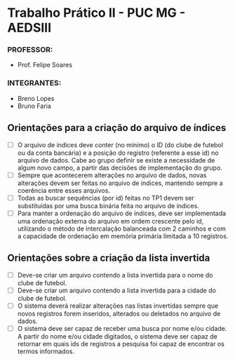 # Trabalho Prático II  - PUC MG - AEDSIII

 ### PROFESSOR:
- Prof. Felipe Soares

### INTEGRANTES:
- Breno Lopes 
- Bruno Faria


## Orientações para a criação do arquivo de índices
- [ ] O arquivo de índices deve conter (no mínimo) o ID (do clube de futebol ou da conta
bancária) e a posição do registro (referente a esse id) no arquivo de dados. Cabe ao
grupo definir se existe a necessidade de algum novo campo, a partir das decisões de
implementação do grupo.
- [ ] Sempre que acontecerem alterações no arquivo de dados, novas alterações devem ser
feitas no arquivo de índices, mantendo sempre a coerência entre esses arquivos.
- [ ] Todas as buscar sequências (por id) feitas no TP1 devem ser substituídas por uma
busca binária feita no arquivo de índices.
- [ ] Para manter a ordenação do arquivo de índices, deve ser implementada uma
ordenação externa do arquivo em ordem crescente pelo id, utilizando o método de
intercalação balanceada com 2 caminhos e com a capacidade de ordenação em
memória primária limitada a 10 registros.

## Orientações sobre a criação da lista invertida
- [ ] Deve-se criar um arquivo contendo a lista invertida para o nome do clube de
futebol.
- [ ] Deve-se criar um arquivo contendo a lista invertida para a cidade do clube de
futebol.
- [ ] O sistema deverá realizar alterações nas listas invertidas sempre que novos registros
forem inseridos, alterados ou deletados no arquivo de dados.
- [ ] O sistema deve ser capaz de receber uma busca por nome e/ou cidade. A partir do
nome e/ou cidade digitados, o sistema deve ser capaz de retornar em quais ids de
registros a pesquisa foi capaz de encontrar os termos informados.
